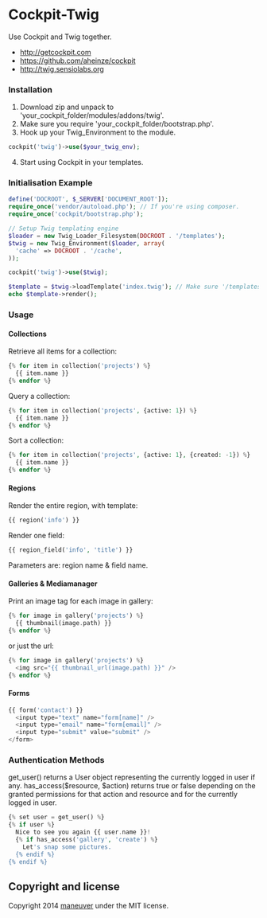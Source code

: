 # Cockpit-Twig

Use Cockpit and Twig together.

- http://getcockpit.com
- https://github.com/aheinze/cockpit
- http://twig.sensiolabs.org

### Installation

1. Download zip and unpack to 'your_cockpit_folder/modules/addons/twig'.
2. Make sure you require 'your_cockpit_folder/bootstrap.php'.
3. Hook up your Twig_Environment to the module.

  ```php
  cockpit('twig')->use($your_twig_env);
  ```

4. Start using Cockpit in your templates.

### Initialisation Example

```php
define('DOCROOT', $_SERVER['DOCUMENT_ROOT']);
require_once('vendor/autoload.php'); // If you're using composer.
require_once('cockpit/bootstrap.php');

// Setup Twig templating engine
$loader = new Twig_Loader_Filesystem(DOCROOT . '/templates');
$twig = new Twig_Environment($loader, array(
  'cache' => DOCROOT . '/cache',
));

cockpit('twig')->use($twig);

$template = $twig->loadTemplate('index.twig'); // Make sure '/templates/index.twig' exists.
echo $template->render();
```

### Usage

#### Collections

Retrieve all items for a collection:

```php
{% for item in collection('projects') %}
  {{ item.name }}
{% endfor %}
```

Query a collection:

```php
{% for item in collection('projects', {active: 1}) %}
  {{ item.name }}
{% endfor %}
```

Sort a collection:

```php
{% for item in collection('projects', {active: 1}, {created: -1}) %}
  {{ item.name }}
{% endfor %}
```

#### Regions

Render the entire region, with template:

```php
{{ region('info') }}
```

Render one field:

```php
{{ region_field('info', 'title') }}
```

Parameters are: region name & field name.

#### Galleries & Mediamanager

Print an image tag for each image in gallery:

```php
{% for image in gallery('projects') %}
  {{ thumbnail(image.path) }}
{% endfor %}
```

or just the url:

```php
{% for image in gallery('projects') %}
  <img src="{{ thumbnail_url(image.path) }}" />
{% endfor %}
```

#### Forms

```php
{{ form('contact') }}
  <input type="text" name="form[name]" />
  <input type="email" name="form[email]" />
  <input type="submit" value="submit" />
</form>
```

### Authentication Methods

get_user() returns a User object representing the currently logged in user if any.
has_access($resource, $action) returns true or false depending on the granted permissions for that action and resource and for the currently logged in user.

```php
{% set user = get_user() %}
{% if user %}
  Nice to see you again {{ user.name }}!
  {% if has_access('gallery', 'create') %}
    Let's snap some pictures.
  {% endif %}
{% endif %}
```



## Copyright and license

Copyright 2014 [maneuver](http://www.maneuver.be) under the MIT license.
